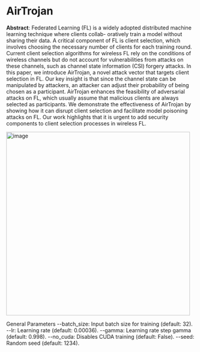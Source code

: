 # AirTrojan
**Abstract**: Federated Learning (FL) is a widely adopted
distributed machine learning technique where clients collab-
oratively train a model without sharing their data. A critical
component of FL is client selection, which involves choosing the
necessary number of clients for each training round. Current
client selection algorithms for wireless FL rely on the conditions
of wireless channels but do not account for vulnerabilities from
attacks on these channels, such as channel state information
(CSI) forgery attacks. In this paper, we introduce AirTrojan,
a novel attack vector that targets client selection in FL. Our
key insight is that since the channel state can be manipulated
by attackers, an attacker can adjust their probability of being
chosen as a participant. AirTrojan enhances the feasibility of
adversarial attacks on FL, which usually assume that malicious
clients are always selected as participants. We demonstrate the
effectiveness of AirTrojan by showing how it can disrupt client
selection and facilitate model poisoning attacks on FL. Our
work highlights that it is urgent to add security components to
client selection processes in wireless FL.

<img width="489" alt="image" src="https://github.com/user-attachments/assets/02a0997b-ce7c-4371-99a6-ce06b0f440f9">


General Parameters
--batch_size: Input batch size for training (default: 32).
--lr: Learning rate (default: 0.00036).
--gamma: Learning rate step gamma (default: 0.998).
--no_cuda: Disables CUDA training (default: False).
--seed: Random seed (default: 1234).
